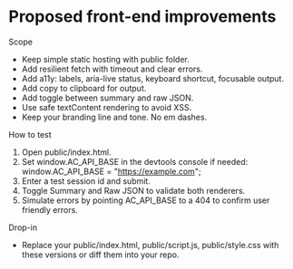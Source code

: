 # Proposed front-end improvements

Scope
- Keep simple static hosting with public folder.
- Add resilient fetch with timeout and clear errors.
- Add a11y: labels, aria-live status, keyboard shortcut, focusable output.
- Add copy to clipboard for output.
- Add toggle between summary and raw JSON.
- Use safe textContent rendering to avoid XSS.
- Keep your branding line and tone. No em dashes.

How to test
1. Open public/index.html.
2. Set window.AC_API_BASE in the devtools console if needed:
   window.AC_API_BASE = "https://example.com";
3. Enter a test session id and submit.
4. Toggle Summary and Raw JSON to validate both renderers.
5. Simulate errors by pointing AC_API_BASE to a 404 to confirm user friendly errors.

Drop-in
- Replace your public/index.html, public/script.js, public/style.css with these versions or diff them into your repo.
